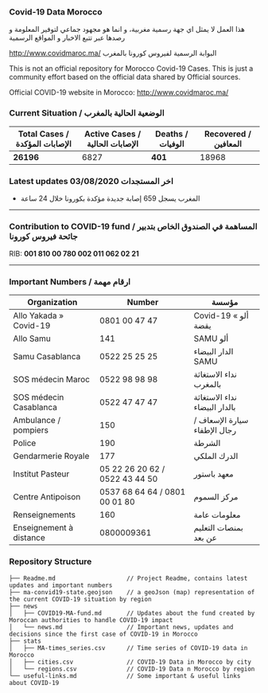 ### Covid-19 Data Morocco

هذا العمل لا يمثل اي جهة رسمية مغربية، و انما هو مجهود جماعي لتوفير المعلومة و رصدها عبر تتبع الاخبار و المواقع الرسمية

http://www.covidmaroc.ma/ البوابة الرسمية لفيروس كورونا بالمغرب

This is not an official repository for Morocco Covid-19 Cases. This is just a community effort based on the official data shared by Official sources.

Official COVID-19 website in Morocco: http://www.covidmaroc.ma/
###  Current Situation / الوضعية الحالية بالمغرب

| Total Cases / الإصابات المؤكدة 	| Active Cases / الإصابات الحالية 	| Deaths / الوفيات 	| Recovered / المعافين 	  |
|--------------------------------	|------------------------------	|------------------	|----------------------	|
|             **26196**             |             6827             	|       **401**      	|           18968        |


### Latest updates **03/08/2020** اخر المستجدات
+ المغرب يسجل 659 إصابة جديدة مؤكدة بكورونا خلال 24 ساعة

---

### Contribution to COVID-19 fund / المساهمة في الصندوق الخاص بتدبير جائحة فيروس كورونا
RIB: **001 810 00 780 002 011 062 02 21**

---
### Important Numbers / ارقام مهمة 

| Organization               | Number                         | مؤسسة               |
| ---------------------- | ------------------------------ | ------------------------------  |
| Allo Yakada » Covid-19 | 0801 00 47 47                  | Covid-19 « ألو يقضة             |
| Allo Samu              | 141                            | SAMU ألو                        |
| Samu Casablanca        | 0522 25 25 25                  | الدار البيضاء SAMU              |
| SOS médecin Maroc      | 0522 98 98 98                  | نداء الاستغاثة بالمغرب           |
| SOS médecin Casablanca | 0522 47 47 47                  | نداء الاستغاثة بالدار البيضاء    |
| Ambulance / pompiers   | 150                            | سيارة الإسعاف / رجال الإطفاء      |
| Police                 | 190                            | الشرطة                          |
| Gendarmerie Royale     | 177                            | الدرك الملكي                    |
| Institut Pasteur       | 05 22 26 20 62 / 0522 43 44 50 | معهد باستور                     |
| Centre Antipoison      | 0537 68 64 64 / 0801 00 01 80  | مركز السموم                     |
| Renseignements         | 160                            | معلومات عامة                    |
| Enseignement à distance| 0800009361                     | بمنصات التعليم عن بعد           |

### Repository Structure
```
├── Readme.md                    // Project Readme, contains latest updates and important numbers
├── ma-convid19-state.geojson    // a geoJson (map) representation of the current COVID-19 situation by region
├── news
│   ├── COVID19-MA-fund.md       // Updates about the fund created by Moroccan authorities to handle COVID-19 impact
│   └── news.md                  // Important news, updates and decisions since the first case of COVID-19 in Morocco
├── stats
│   ├── MA-times_series.csv      // Time series of COVID-19 data in Morocco
│   ├── cities.csv               // COVID-19 Data in Morocco by city
│   └── regions.csv              // COVID-19 Data n Morocco by region
└── useful-links.md              // Some important & useful links about COVID-19
```